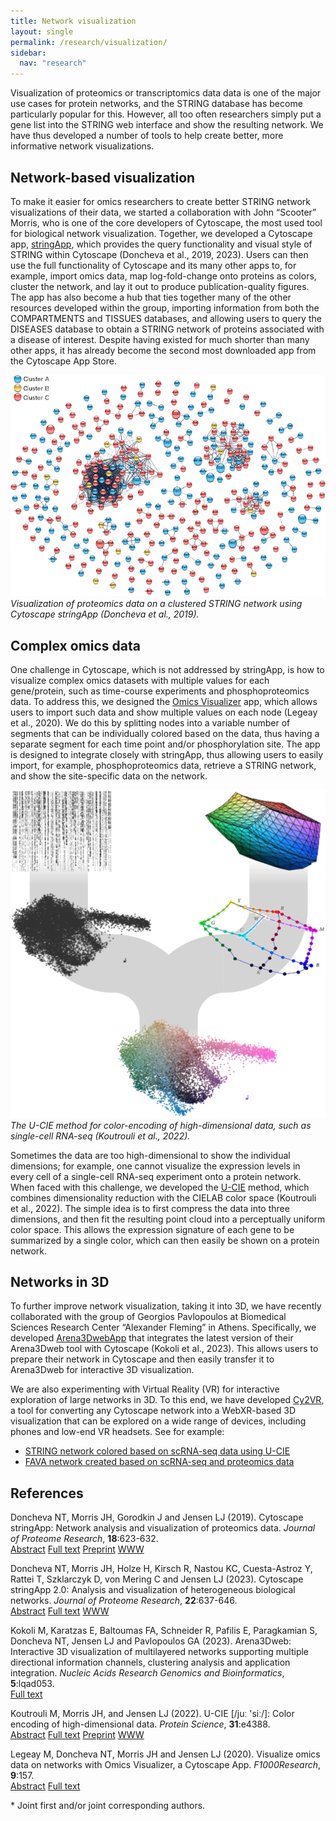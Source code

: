 ```yaml
---
title: Network visualization
layout: single
permalink: /research/visualization/
sidebar:
  nav: "research"
---
```

Visualization of proteomics or transcriptomics data data is one of the major use cases for protein networks, and the STRING database has become particularly popular for this. However, all too often researchers simply put a gene list into the STRING web interface and show the resulting network. We have thus developed a number of tools to help create better, more informative network visualizations.

## Network-based visualization

To make it easier for omics researchers to create better STRING network visualizations of their data, we started a collaboration with John “Scooter” Morris, who is one of the core developers of Cytoscape, the most used tool for biological network visualization. Together, we developed a Cytoscape app, [stringApp](https://apps.cytoscape.org/apps/stringapp), which provides the query functionality and visual style of STRING within Cytoscape (Doncheva et al., 2019, 2023). Users can then use the full functionality of Cytoscape and its many other apps to, for example, import omics data, map log-fold-change onto proteins as colors, cluster the network, and lay it out to produce publication-quality figures. The app has also become a hub that ties together many of the other resources developed within the group, importing information from both the COMPARTMENTS and TISSUES databases, and allowing users to query the DISEASES database to obtain a STRING network of proteins associated with a disease of interest. Despite having existed for much shorter than many other apps, it has already become the second most downloaded app from the Cytoscape App Store.

![stringApp figure](research_visualization_stringapp.png)  
*Visualization of proteomics data on a clustered STRING network using Cytoscape stringApp (Doncheva et al., 2019).*

## Complex omics data

One challenge in Cytoscape, which is not addressed by stringApp, is how to visualize complex omics datasets with multiple values for each gene/protein, such as time-course experiments and phosphoproteomics data. To address this, we designed the [Omics Visualizer](https://apps.cytoscape.org/apps/omicsvisualizer) app, which allows users to import such data and show multiple values on each node (Legeay et al., 2020). We do this by splitting nodes into a variable number of segments that can be individually colored based on the data, thus having a separate segment for each time point and/or phosphorylation site. The app is designed to integrate closely with stringApp, thus allowing users to easily import, for example, phosphoproteomics data, retrieve a STRING network, and show the site-specific data on the network.

![U-CIE figure](research_visualization_u-cie.png)  
*The U-CIE method for color-encoding of high-dimensional data, such as single-cell RNA-seq (Koutrouli et al., 2022).*

Sometimes the data are too high-dimensional to show the individual dimensions; for example, one cannot visualize the expression levels in every cell of a single-cell RNA-seq experiment onto a protein network. When faced with this challenge, we developed the [U-CIE](https://u-cie.jensenlab.org/) method, which combines dimensionality reduction with the CIELAB color space (Koutrouli et al., 2022). The simple idea is to first compress the data into three dimensions, and then fit the resulting point cloud into a perceptually uniform color space. This allows the expression signature of each gene to be summarized by a single color, which can then easily be shown on a protein network.

## Networks in 3D

To further improve network visualization, taking it into 3D, we have recently collaborated with the group of Georgios Pavlopoulos at Biomedical Sciences Research Center “Alexander Fleming” in Athens. Specifically, we developed [Arena3DwebApp](https://apps.cytoscape.org/apps/arena3dwebapp) that integrates the latest version of their Arena3Dweb tool with Cytoscape (Kokoli et al., 2023). This allows users to prepare their network in Cytoscape and then easily transfer it to Arena3Dweb for interactive 3D visualization.

We are also experimenting with Virtual Reality (VR) for interactive exploration of large networks in 3D. To this end, we have developed [Cy2VR](https://github.com/larsjuhljensen/Cy2VR), a tool for converting any Cytoscape network into a WebXR-based 3D visualization that can be explored on a wide range of devices, including phones and low-end VR headsets. See for example:
* [STRING network colored based on scRNA-seq data using U-CIE](/assets/vr/u-cie_network.html)
* [FAVA network created based on scRNA-seq and proteomics data](/assets/vr/fava_network.html)

## References

Doncheva NT, Morris JH, Gorodkin J and Jensen LJ (2019). Cytoscape stringApp: Network analysis and visualization of proteomics data. *Journal of Proteome Research*, **18**:623-632.  
[Abstract](https://pubmed.ncbi.nlm.nih.gov/30450911) [Full text](https://doi.org/10.1021/acs.jproteome.8b00702) [Preprint](https://doi.org/10.1101/438192) [WWW](http://apps.cytoscape.org/apps/stringapp) <span class="__dimensions_badge_embed__" data-doi="10.1021/acs.jproteome.8b00702" data-style="small_rectangle"></span>

Doncheva NT, Morris JH, Holze H, Kirsch R, Nastou KC, Cuesta-Astroz Y, Rattei T, Szklarczyk D, von Mering C and Jensen LJ (2023). Cytoscape stringApp 2.0: Analysis and visualization of heterogeneous biological networks. *Journal of Proteome Research*, **22**:637-646.  
[Abstract](https://pubmed.ncbi.nlm.nih.gov/36512705/) [Full text](https://doi.org/10.1021/acs.jproteome.2c00651) [WWW](https://apps.cytoscape.org/apps/stringapp) <span class="__dimensions_badge_embed__" data-doi="10.1021/acs.jproteome.2c00651" data-style="small_rectangle"></span>

Kokoli M, Karatzas E, Baltoumas FA, Schneider R, Pafilis E, Paragkamian S, Doncheva NT, Jensen LJ and Pavlopoulos GA (2023). Arena3Dweb: Interactive 3D visualization of multilayered networks supporting multiple directional information channels, clustering analysis and application integration. *Nucleic Acids Research Genomics and Bioinformatics*, **5**:lqad053.  
[Full text](https://doi.org/10.1093/nargab/lqad053) <span class="__dimensions_badge_embed__" data-doi="10.1093/nargab/lqad053" data-style="small_rectangle"></span>

Koutrouli M, Morris JH, and Jensen LJ (2022). U-CIE [/juː 'siː/]: Color encoding of high-dimensional data. *Protein Science*, **31**:e4388.  
[Abstract](https://pubmed.ncbi.nlm.nih.gov/36040253/) [Full text](https://doi.org/10.1002/pro.4388) [Preprint](https://doi.org/10.1101/2021.12.02.470966) [WWW](https://u-cie.jensenlab.org) <span class="__dimensions_badge_embed__" data-doi="10.1101/2021.12.02.470966" data-style="small_rectangle"></span>

Legeay M, Doncheva NT, Morris JH and Jensen LJ (2020). Visualize omics data on networks with Omics Visualizer, a Cytoscape App. *F1000Research*, **9**:157.  
[Abstract](https://pubmed.ncbi.nlm.nih.gov/32399202) [Full text](https://doi.org/10.12688/f1000research.22280.1) <span class="__dimensions_badge_embed__" data-doi="10.12688/f1000research.22280.1" data-style="small_rectangle"></span>

\* Joint first and/or joint corresponding authors.  

<script async src="https://badge.dimensions.ai/badge.js" charset="utf-8"></script>
